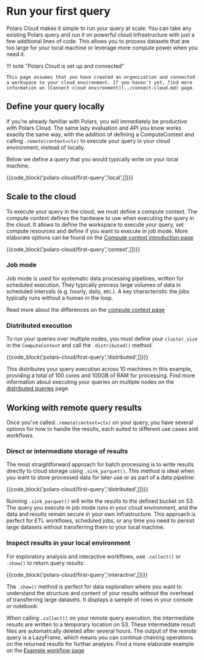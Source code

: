 # Run your first query

Polars Cloud makes it simple to run your query at scale. You can take any existing Polars query and
run it on powerful cloud infrastructure with just a few additional lines of code. This allows you to
process datasets that are too large for your local machine or leverage more compute power when you
need it.

!!! note "Polars Cloud is set up and connected"

    This page assumes that you have created an organization and connected a workspace to your cloud environment. If you haven't yet, find more information on [Connect cloud environment](../connect-cloud.md) page.

## Define your query locally

If you're already familiar with Polars, you will immediately be productive with Polars Cloud. The
same lazy evaluation and API you know works exactly the same way, with the addition of defining a
ComputeContext and calling `.remote(context=ctx)` to execute your query in your cloud environment,
instead of locally.

Below we define a query that you would typically write on your local machine.

{{code_block('polars-cloud/first-query','local',[])}}

## Scale to the cloud

To execute your query in the cloud, we must define a compute context. The compute context defines
the hardware to use when executing the query in the cloud. It allows to define the workspace to
execute your query, set compute resources and define if you want to execute in job mode. More
elaborate options can be found on the
[Compute context introduction page](../context/compute-context.md)

{{code_block('polars-cloud/first-query','context',[])}}

### Job mode

Job mode is used for systematic data processing pipelines, written for scheduled execution. They
typically process large volumes of data in scheduled intervals (e.g. hourly, daily, etc.). A key
characteristic the jobs typically runs without a human in the loop.

Read more about the differences on the [compute context page](../context/compute-context.md)

### Distributed execution

To run your queries over multiple nodes, you must define your `cluster_size` in the `ComputeContext`
and call the `.distributed()` method.

{{code_block('polars-cloud/first-query','distributed',[])}}

This distributes your query execution across 10 machines in this example, providing a total of 100
cores and 100GB of RAM for processing. Find more information about executing your queries on
multiple nodes on the [distributed queries](distributed-engine.md) page.

## Working with remote query results

Once you've called `.remote(context=ctx)` on your query, you have several options for how to handle
the results, each suited to different use cases and workflows.

### Direct or intermediate storage of results

The most straightforward approach for batch processing is to write results directly to cloud storage
using `.sink_parquet()`. This method is ideal when you want to store processed data for later use or
as part of a data pipeline:

{{code_block('polars-cloud/first-query','distributed',[])}}

Running `.sink_parquet()` will write the results to the defined bucket on S3. The query you execute
in job mode runs in your cloud environment, and the data and results remain secure in your own
infrastructure. This approach is perfect for ETL workflows, scheduled jobs, or any time you need to
persist large datasets without transferring them to your local machine.

### Inspect results in your local environment

For exploratory analysis and interactive workflows, use `.collect()` or `.show()` to return query
results:

{{code_block('polars-cloud/first-query','interactive',[])}}

The `.show()` method is perfect for data exploration where you want to understand the structure and
content of your results without the overhead of transferring large datasets. It displays a sample of
rows in your console or notebook.

When calling `.collect()` on your remote query execution, the intermediate results are written to a
temporary location on S3. These intermediate result files are automatically deleted after several
hours. The output of the remote query is a LazyFrame, which means you can continue chaining
operations on the returned results for further analysis. Find a more elaborate example on the
[Example workflow page](example-workflow.md)
